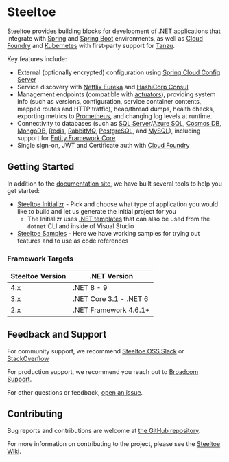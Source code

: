 # Steeltoe

[Steeltoe](https://steeltoe.io/) provides building blocks for development of .NET applications that integrate with [Spring](https://spring.io/) and [Spring Boot](https://spring.io/projects/spring-boot) environments, as well as [Cloud Foundry](https://www.cloudfoundry.org/) and [Kubernetes](https://kubernetes.io/) with first-party support for [Tanzu](https://tanzu.vmware.com/tanzu).

Key features include:

- External (optionally encrypted) configuration using [Spring Cloud Config Server](https://docs.spring.io/spring-cloud-config/docs/current/reference/html/)
- Service discovery with [Netflix Eureka](https://spring.io/projects/spring-cloud-netflix) and [HashiCorp Consul](https://www.consul.io/)
- Management endpoints (compatible with [actuators](https://docs.spring.io/spring-boot/docs/current/reference/html/actuator.html)), providing system info (such as versions, configuration, service container contents, mapped routes and HTTP traffic), heap/thread dumps, health checks, exporting metrics to [Prometheus](https://prometheus.io/), and changing log levels at runtime.
- Connectivity to databases (such as [SQL Server](https://www.microsoft.com/sql-server)/[Azure SQL](https://azure.microsoft.com/products/azure-sql), [Cosmos DB](https://azure.microsoft.com/products/cosmos-db/), [MongoDB](https://www.mongodb.com/), [Redis](https://redis.io/), [RabbitMQ](https://www.rabbitmq.com/), [PostgreSQL](https://www.postgresql.org/), and [MySQL](https://www.mysql.com/)), including support for [Entity Framework Core](https://learn.microsoft.com/ef/core/)
- Single sign-on, JWT and Certificate auth with [Cloud Foundry](https://www.cloudfoundry.org/)

## Getting Started

In addition to the [documentation site](https://docs.steeltoe.io), we have built several tools to help you get started:

- [Steeltoe Initializr](https://start.steeltoe.io) - Pick and choose what type of application you would like to build and let us generate the initial project for you
  - The Initializr uses [.NET templates](https://github.com/SteeltoeOSS/NetCoreToolTemplates) that can also be used from the `dotnet` CLI and inside of Visual Studio
- [Steeltoe Samples](https://github.com/SteeltoeOSS/Samples) - Here we have working samples for trying out features and to use as code references

### Framework Targets

| Steeltoe Version | .NET Version |
| --- | --- |
| 4.x | .NET 8 - 9 |
| 3.x | .NET Core 3.1 - .NET 6 |
| 2.x | .NET Framework 4.6.1+ |

## Feedback and Support

For community support, we recommend [Steeltoe OSS Slack](https://slack.steeltoe.io) or [StackOverflow](https://stackoverflow.com/questions/tagged/steeltoe)

For production support, we recommend you reach out to [Broadcom Support](https://support.broadcom.com/).

For other questions or feedback, [open an issue](https://github.com/SteeltoeOSS/Steeltoe/issues/new/choose).

## Contributing

Bug reports and contributions are welcome at [the GitHub repository](https://github.com/SteeltoeOSS/Steeltoe).

For more information on contributing to the project, please see the [Steeltoe Wiki](https://github.com/SteeltoeOSS/Steeltoe/wiki#contributing).
